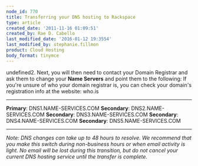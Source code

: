 ```yaml
---
node_id: 770
title: Transferring your DNS hosting to Rackspace
type: article
created_date: '2011-11-16 01:09:51'
created_by: Rae D. Cabello
last_modified_date: '2016-01-12 19:3554'
last_modified_by: stephanie.fillmon
product: Cloud Hosting
body_format: tinymce
---
```


undefined2. Next, you will then need to contact your Domain Registrar and ask
them to change your **Name Servers** and point them to the following: If
you're unsure of who your domain registrar is, you can check your
domain's registration info at the website: who.is

  ---------------- ------------------------
  **Primary**:     DNS1.NAME-SERVICES.COM
  **Secondary**:   DNS2.NAME-SERVICES.COM
  **Secondary**:   DNS3.NAME-SERVICES.COM
  **Secondary**:   DNS4.NAME-SERVICES.COM
  **Secondary**:   DNS5.NAME-SERVICES.COM
  ---------------- ------------------------

*Note:* *DNS changes can take up to 48 hours to resolve. We recommend
that you make this switch during non-business hours or when email
activity is light. No email will be lost during this transition, but do
not cancel your current DNS hosting service until the transfer is
complete.*

